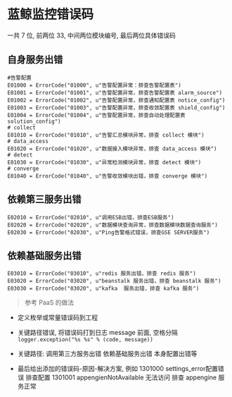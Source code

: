 # 蓝鲸监控错误码

一共 7 位, 前两位 33, 中间两位模块编号, 最后两位具体错误码

## 自身服务出错
```
#告警配置
E01000 = ErrorCode("01000", u"告警配置异常：排查告警配置表")
E01001 = ErrorCode("01001", u"告警配置异常，排查告警配置表 alarm_source")
E01002 = ErrorCode("01002", u"告警配置异常，排查通知配置表 notice_config")
E01003 = ErrorCode("01003", u"告警配置异常，排查收敛配置表 shield_config")
E01004 = ErrorCode("01004", u"告警配置异常，排查自动处理配置表 solution_config")
# collect
E01010 = ErrorCode("01010", u"告警汇总模块异常，排查 collect 模块")
# data_access
E01020 = ErrorCode("01020", u"数据接入模块异常，排查 data_access 模块")
# detect
E01030 = ErrorCode("01030", u"异常检测模块异常，排查 detect 模块")
# converge
E01040 = ErrorCode("01040", u"告警收敛模块出错，排查 converge 模块")
```
## 依赖第三服务出错
```
E02010 = ErrorCode("02010", u"调用ESB出错，排查ESB服务")
E02020 = ErrorCode("02020", u"数据模块查询异常，排查数据模块数据查询服务")
E02030 = ErrorCode("02030", u"Ping告警格式错误，排查GSE SERVER服务")
```

## 依赖基础服务出错
```
E03010 = ErrorCode("03010", u"redis 服务出错，排查 redis 服务")
E03020 = ErrorCode("03020", u"beanstalk 服务出错，排查 beanstalk 服务")
E03030 = ErrorCode("03020", u"kafka  服务出错，排查 kafka 服务")
```

>参考 PaaS 的做法

- 定义枚举或常量错误码到工程

- 关键路径错误, 将错误码打到日志 message 前面, 空格分隔 `logger.exception("%s %s" % (code, message))`

- 关键路径: 调用第三方服务出错 依赖基础服务出错 本身配置出错等

- 最后给出添加的错误码-原因-解决方案, 例如 1301000 settings_error配置错误 排查配置 1301001 appengienNotAvailable 无法访问 排查 appengine 服务正常
